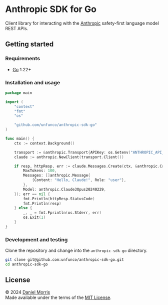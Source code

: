 # Anthropic SDK for Go

Client library for interacting with the [Anthropic] safety-first language model
REST APIs.

## Getting started

### Requirements

- [Go] 1.22+

### Installation and usage

```go
package main

import (
    "context"
    "fmt"
    "os"

    "github.com/unfunco/anthropic-sdk-go"
)

func main() {
    ctx := context.Background()

    transport := &anthropic.Transport{APIKey: os.Getenv("ANTHROPIC_API_KEY")}
    claude := anthropic.NewClient(transport.Client())

    if resp, httpResp, err := claude.Messages.Create(ctx, &anthropic.CreateMessageInput{
        MaxTokens: 100,
        Messages: []anthropic.Message{
            {Content: "Hello, Claude!", Role: "user"},
        },
        Model: anthropic.Claude3Opus20240229,
    }); err == nil {
        fmt.Println(httpResp.StatusCode)
        fmt.Println(resp)
    } else {
        _, _ = fmt.Fprintln(os.Stderr, err)
        os.Exit(1)
    }
}
```

### Development and testing

Clone the repository and change into the `anthropic-sdk-go` directory.

```bash
git clone git@github.com:unfunco/anthropic-sdk-go.git
cd anthropic-sdk-go
```

## License

© 2024 [Daniel Morris]\
Made available under the terms of the [MIT License].

[anthropic]: https://www.anthropic.com
[daniel morris]: https://unfun.co
[go]: https://go.dev
[mit license]: LICENSE.md
